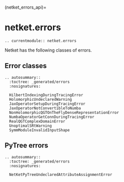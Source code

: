 (netket_errors_api)=
# netket.errors

```{eval-rst}
.. currentmodule:: netket.errors

```

Netket has the following classes of errors.


## Error classes

```{eval-rst}
.. autosummary::
  :toctree: _generated/errors
  :nosignatures:

  HilbertIndexingDuringTracingError
  HolomorphicUndeclaredWarning
  JaxOperatorSetupDuringTracingError
  JaxOperatorNotConvertibleToNumba
  NonHolomorphicQGTOnTheFlyDenseRepresentationError
  NumbaOperatorGetConnDuringTracingError
  RealQGTComplexDomainError
  UnoptimalSRtWarning
  SymmModuleInvalidInputShape
```

## PyTree errors

```{eval-rst}
.. autosummary::
  :toctree: _generated/errors
  :nosignatures:

  NetKetPyTreeUndeclaredAttributeAssignmentError
```
